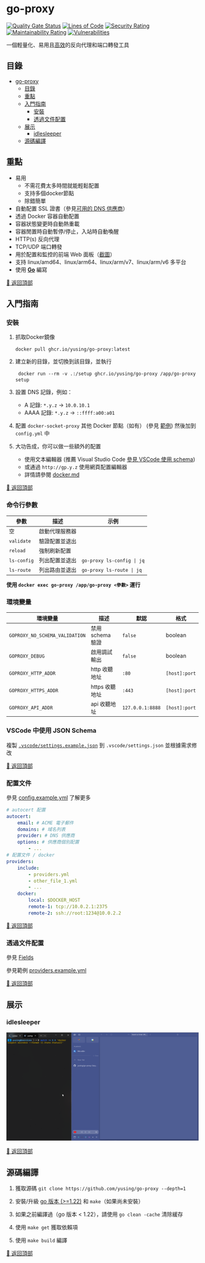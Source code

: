 # go-proxy

[![Quality Gate Status](https://sonarcloud.io/api/project_badges/measure?project=yusing_go-proxy&metric=alert_status)](https://sonarcloud.io/summary/new_code?id=yusing_go-proxy)
[![Lines of Code](https://sonarcloud.io/api/project_badges/measure?project=yusing_go-proxy&metric=ncloc)](https://sonarcloud.io/summary/new_code?id=yusing_go-proxy)
[![Security Rating](https://sonarcloud.io/api/project_badges/measure?project=yusing_go-proxy&metric=security_rating)](https://sonarcloud.io/summary/new_code?id=yusing_go-proxy)
[![Maintainability Rating](https://sonarcloud.io/api/project_badges/measure?project=yusing_go-proxy&metric=sqale_rating)](https://sonarcloud.io/summary/new_code?id=yusing_go-proxy)
[![Vulnerabilities](https://sonarcloud.io/api/project_badges/measure?project=yusing_go-proxy&metric=vulnerabilities)](https://sonarcloud.io/summary/new_code?id=yusing_go-proxy)

一個輕量化、易用且[高效](docs/benchmark_result.md)的反向代理和端口轉發工具

## 目錄

<!-- TOC -->

- [go-proxy](#go-proxy)
  - [目錄](#目錄)
  - [重點](#重點)
  - [入門指南](#入門指南)
    - [安裝](#安裝)
    - [透過文件配置](#透過文件配置)
  - [展示](#展示)
    - [idlesleeper](#idlesleeper)
  - [源碼編譯](#源碼編譯)

## 重點

-   易用
    -   不需花費太多時間就能輕鬆配置
    -   支持多個docker節點
    -   除錯簡單
-   自動配置 SSL 證書（參見[可用的 DNS 供應商](docs/dns_providers.md)）
-   透過 Docker 容器自動配置
-   容器狀態變更時自動熱重載
-   容器閒置時自動暫停/停止，入站時自動喚醒
-   HTTP(s) 反向代理
-   TCP/UDP 端口轉發
-   用於配置和監控的前端 Web 面板（[截圖](https://github.com/yusing/go-proxy-frontend?tab=readme-ov-file#screenshots)）
-   支持 linux/amd64、linux/arm64、linux/arm/v7、linux/arm/v6 多平台
-   使用 **[Go](https://go.dev)** 編寫

[🔼 返回頂部](#目錄)

## 入門指南

### 安裝

1. 抓取Docker鏡像

    ```shell
    docker pull ghcr.io/yusing/go-proxy:latest
    ```

2. 建立新的目錄，並切換到該目錄，並執行
   
   ```shell
    docker run --rm -v .:/setup ghcr.io/yusing/go-proxy /app/go-proxy setup
    ```

3. 設置 DNS 記錄，例如：

    - A 記錄: `*.y.z` -> `10.0.10.1`
    - AAAA 記錄: `*.y.z` -> `::ffff:a00:a01`

4. 配置 `docker-socket-proxy` 其他 Docker 節點（如有） (參見 [範例](docs/docker_socket_proxy.md)) 然後加到 `config.yml` 中

5. 大功告成，你可以做一些額外的配置
    - 使用文本編輯器 (推薦 Visual Studio Code [參見 VSCode 使用 schema](#vscode-中使用-json-schema))
    - 或通過 `http://gp.y.z` 使用網頁配置編輯器
    - 詳情請參閱 [docker.md](docs/docker.md)

[🔼 返回頂部](#目錄)

### 命令行參數

| 參數        | 描述           | 示例                       |
| ----------- | -------------- | -------------------------- |
| 空          | 啟動代理服務器 |                            |
| `validate`  | 驗證配置並退出 |                            |
| `reload`    | 強制刷新配置   |                            |
| `ls-config` | 列出配置並退出 | `go-proxy ls-config \| jq` |
| `ls-route`  | 列出路由並退出 | `go-proxy ls-route \| jq`  |

**使用 `docker exec go-proxy /app/go-proxy <參數>` 運行**

### 環境變量

| 環境變量                       | 描述             | 默認             | 格式          |
| ------------------------------ | ---------------- | ---------------- | ------------- |
| `GOPROXY_NO_SCHEMA_VALIDATION` | 禁用 schema 驗證 | `false`          | boolean       |
| `GOPROXY_DEBUG`                | 啟用調試輸出     | `false`          | boolean       |
| `GOPROXY_HTTP_ADDR`            | http 收聽地址    | `:80`            | `[host]:port` |
| `GOPROXY_HTTPS_ADDR`           | https 收聽地址   | `:443`           | `[host]:port` |
| `GOPROXY_API_ADDR`             | api 收聽地址     | `127.0.0.1:8888` | `[host]:port` |

### VSCode 中使用 JSON Schema

複製 [`.vscode/settings.example.json`](.vscode/settings.example.json) 到 `.vscode/settings.json` 並根據需求修改

[🔼 返回頂部](#目錄)

### 配置文件

參見 [config.example.yml](config.example.yml) 了解更多

```yaml
# autocert 配置
autocert:
    email: # ACME 電子郵件
    domains: # 域名列表
    provider: # DNS 供應商
    options: # 供應商個別配置
        - ...
# 配置文件 / docker
providers:
    include:
        - providers.yml
        - other_file_1.yml
        - ...
    docker:
        local: $DOCKER_HOST
        remote-1: tcp://10.0.2.1:2375
        remote-2: ssh://root:1234@10.0.2.2
```

[🔼 返回頂部](#目錄)

### 透過文件配置

參見 [Fields](docs/docker.md#fields)

參見範例 [providers.example.yml](providers.example.yml)

[🔼 返回頂部](#目錄)

## 展示

### idlesleeper

![idlesleeper](showcase/idlesleeper.webp)

[🔼 返回頂部](#目錄)

## 源碼編譯

1. 獲取源碼 `git clone https://github.com/yusing/go-proxy --depth=1`

2. 安裝/升級 [go 版本 (>=1.22)](https://go.dev/doc/install) 和 `make`（如果尚未安裝）

3. 如果之前編譯過（go 版本 < 1.22），請使用 `go clean -cache` 清除緩存

4. 使用 `make get` 獲取依賴項

5. 使用 `make build` 編譯

[🔼 返回頂部](#目錄)
